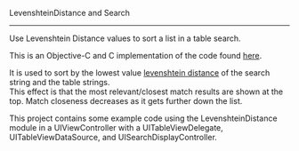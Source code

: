 LevenshteinDistance and Search
* * *

Use Levenshtein Distance values to sort a list in a table search.

This is an Objective-C and C implementation of the code found [here](http://stackoverflow.com/questions/5859561/getting-the-closest-string-match).

It is used to sort by the lowest value [levenshtein distance](http://en.wikipedia.org/wiki/Levenshtein_distance) of the search string and the table strings.  
This effect is that the most relevant/closest match results are shown at the top.  Match closeness decreases as it gets further down the list.

This project contains some example code using the LevenshteinDistance module in a UIViewController with a UITableViewDelegate, UITableViewDataSource, and UISearchDisplayController.

